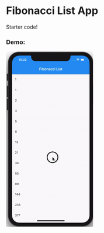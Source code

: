 # Fibonacci List App

Starter code!

### Demo:
<img src="https://github.com/rebeccacxy/flutter-curriculum/blob/main/fibonacci-list/fibonaccilistdemo.gif"></img>
